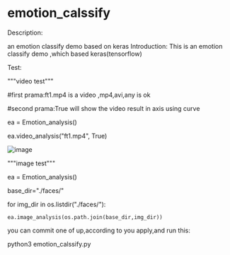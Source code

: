 # emotion_calssify

Description:

an emotion classify demo based on keras Introduction: This is an emotion classify demo ,which based keras(tensorflow)

Test:

"""video test""" 

#first prama:ft1.mp4 is a video ,mp4,avi,any is ok 

#second prama:True will show the video result in axis using curve

ea = Emotion_analysis()

ea.video_analysis("ft1.mp4", True)

![image]( https://github.com/watersink/emotion_calssify.git/master/demo_images/Figure_1.png)


"""image test""" 

ea = Emotion_analysis() 

base_dir="./faces/" 

for img_dir in os.listdir("./faces/"): 

    ea.image_analysis(os.path.join(base_dir,img_dir))

you can commit one of up,according to you apply,and run this: 

python3 emotion_calssify.py

